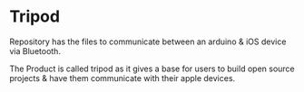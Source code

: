 # Tripod

Repository has the files to communicate between an arduino & iOS device via Bluetooth.

The Product is called tripod as it gives a base for users to build open source projects & have them communicate with their apple devices.
